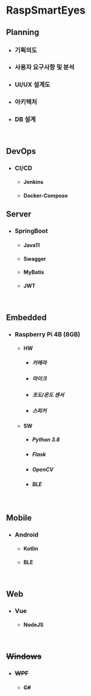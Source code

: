 # **RaspSmartEyes**

## Planning

- ### 기획의도
- ### 사용자 요구사항 및 분석
- ### UI/UX 설계도
- ### 아키텍처
- ### DB 설계

<br>

## DevOps

- ### CI/CD
  - #### Jenkins
  - #### Docker-Compose

## Server

- ### SpringBoot
  - #### Java11
  - #### Swagger
  - #### MyBatis
  - #### JWT

<br>

## Embedded

- ### Raspberry Pi 4B (8GB)
  - #### HW
    - ##### 카메라
    - ##### 마이크
    - ##### 조도/온도 센서
    - ##### 스피커
  - #### SW
    - ##### Python 3.8
    - ##### Flask
    - ##### OpenCV
    - ##### BLE

<br>

## Mobile

- ### Android
  - #### Kotlin
  - #### BLE

<br>

## Web

- ### Vue
  - #### NodeJS

<br>

## ~~Windows~~

- ### ~~WPF~~
  - #### ~~C#~~

<br>
